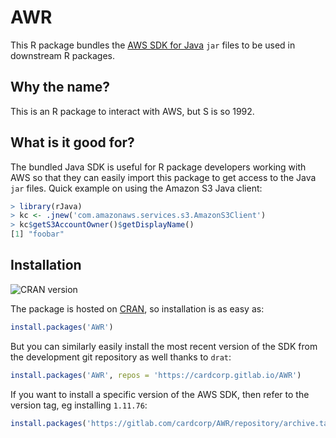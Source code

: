 # AWR

This R package bundles the [AWS SDK for Java](https://aws.amazon.com/sdk-for-java) `jar` files to be used in downstream R packages.

## Why the name?

This is an R package to interact with AWS, but S is so 1992.

## What is it good for?

The bundled Java SDK is useful for R package developers working with AWS so that they can easily import this package to get access to the Java `jar` files. Quick example on using the Amazon S3 Java client:

```r
> library(rJava)
> kc <- .jnew('com.amazonaws.services.s3.AmazonS3Client')
> kc$getS3AccountOwner()$getDisplayName()
[1] "foobar"
```

## Installation

![CRAN version](http://www.r-pkg.org/badges/version-ago/AWR)

The package is hosted on [CRAN](https://cran.r-project.org/package=AWR), so installation is as easy as:

```r
install.packages('AWR')
```

But you can similarly easily install the most recent version of the SDK from the development git repository as well thanks to `drat`:

```r
install.packages('AWR', repos = 'https://cardcorp.gitlab.io/AWR')
```

If you want to install a specific version of the AWS SDK, then refer to the version tag, eg installing `1.11.76`:

```r
install.packages('https://gitlab.com/cardcorp/AWR/repository/archive.tar.gz?ref=1.11.76', repos = NULL)
```
